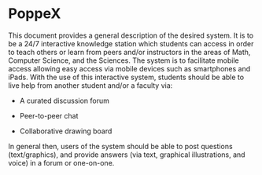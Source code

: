 # PoppeX

This document provides a general description of the desired system. It is to be a 24/7 interactive knowledge station which students can access in order to teach others or learn from peers and/or instructors in the areas of Math, Computer Science, and the Sciences. The system is to facilitate mobile access allowing easy access via mobile devices such as smartphones and iPads.
With the use of this interactive system, students should be able to live help from another student and/or a faculty via:

 - A curated discussion forum
 
 - Peer-to-peer chat
 
 - Collaborative drawing board
 
In general then, users of the system should be able to post questions (text/graphics), and provide answers (via text, graphical illustrations, and voice) in a forum or one-on-one.
